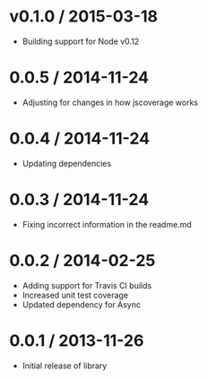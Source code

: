 # v0.1.0 / 2015-03-18

* Building support for Node v0.12

# 0.0.5 / 2014-11-24

* Adjusting for changes in how jscoverage works

# 0.0.4 / 2014-11-24

* Updating dependencies

# 0.0.3 / 2014-11-24

* Fixing incorrect information in the readme.md

# 0.0.2 / 2014-02-25

* Adding support for Travis CI builds
* Increased unit test coverage
* Updated dependency for Async

# 0.0.1 / 2013-11-26

* Initial release of library
